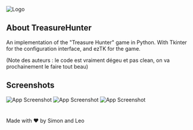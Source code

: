 ![Logo](https://i.ibb.co/MMRBNCg/Treasure-Hunter-1.png)

## About TreasureHunter
An implementation of the "Treasure Hunter" game in Python. With Tkinter for the configuration interface, and ezTK for the game.

(Note des auteurs : le code est vraiment dégeu et pas clean, on va prochainement le faire tout beau)



## Screenshots

![App Screenshot](https://i.ibb.co/xgGzSbd/Clean-Shot-2024-06-11-at-17-17-33-2x.png)
![App Screenshot](https://i.ibb.co/s5zmsDL/Clean-Shot-2024-06-11-at-17-17-53-2x.png)
![App Screenshot](https://i.ibb.co/qdN5Z0v/Clean-Shot-2024-06-11-at-17-19-42-2x.png)


#


Made with ❤️ by Simon and Leo